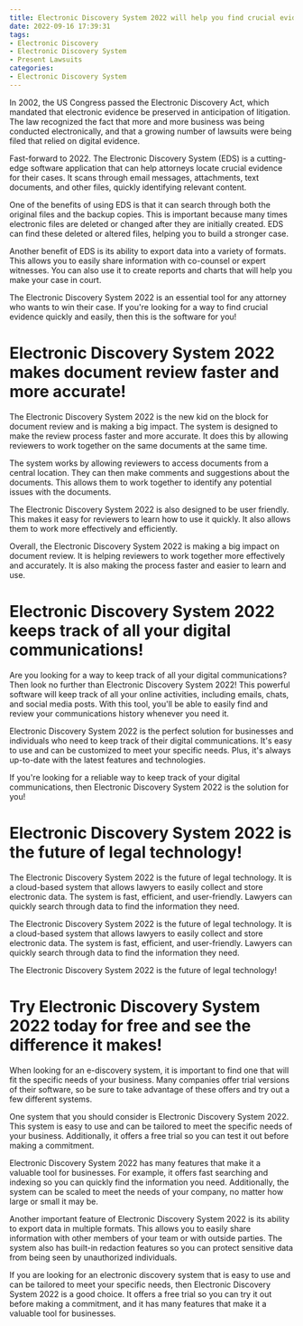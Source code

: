 ```yaml
---
title: Electronic Discovery System 2022 will help you find crucial evidence for your case
date: 2022-09-16 17:39:31
tags:
- Electronic Discovery
- Electronic Discovery System
- Present Lawsuits
categories:
- Electronic Discovery System
---
```

In 2002, the US Congress passed the Electronic Discovery Act, which mandated that electronic evidence be preserved in anticipation of litigation. The law recognized the fact that more and more business was being conducted electronically, and that a growing number of lawsuits were being filed that relied on digital evidence.

Fast-forward to 2022. The Electronic Discovery System (EDS) is a cutting-edge software application that can help attorneys locate crucial evidence for their cases. It scans through email messages, attachments, text documents, and other files, quickly identifying relevant content.

One of the benefits of using EDS is that it can search through both the original files and the backup copies. This is important because many times electronic files are deleted or changed after they are initially created. EDS can find these deleted or altered files, helping you to build a stronger case.

Another benefit of EDS is its ability to export data into a variety of formats. This allows you to easily share information with co-counsel or expert witnesses. You can also use it to create reports and charts that will help you make your case in court.

The Electronic Discovery System 2022 is an essential tool for any attorney who wants to win their case. If you're looking for a way to find crucial evidence quickly and easily, then this is the software for you!

#  Electronic Discovery System 2022 makes document review faster and more accurate!

The Electronic Discovery System 2022 is the new kid on the block for document review and is making a big impact. The system is designed to make the review process faster and more accurate. It does this by allowing reviewers to work together on the same documents at the same time.

The system works by allowing reviewers to access documents from a central location. They can then make comments and suggestions about the documents. This allows them to work together to identify any potential issues with the documents.

The Electronic Discovery System 2022 is also designed to be user friendly. This makes it easy for reviewers to learn how to use it quickly. It also allows them to work more effectively and efficiently.

 Overall, the Electronic Discovery System 2022 is making a big impact on document review. It is helping reviewers to work together more effectively and accurately. It is also making the process faster and easier to learn and use.

#  Electronic Discovery System 2022 keeps track of all your digital communications!

Are you looking for a way to keep track of all your digital communications? Then look no further than Electronic Discovery System 2022! This powerful software will keep track of all your online activities, including emails, chats, and social media posts. With this tool, you'll be able to easily find and review your communications history whenever you need it.

Electronic Discovery System 2022 is the perfect solution for businesses and individuals who need to keep track of their digital communications. It's easy to use and can be customized to meet your specific needs. Plus, it's always up-to-date with the latest features and technologies.

If you're looking for a reliable way to keep track of your digital communications, then Electronic Discovery System 2022 is the solution for you!

#  Electronic Discovery System 2022 is the future of legal technology!

The Electronic Discovery System 2022 is the future of legal technology. It is a cloud-based system that allows lawyers to easily collect and store electronic data. The system is fast, efficient, and user-friendly. Lawyers can quickly search through data to find the information they need.

The Electronic Discovery System 2022 is the future of legal technology. It is a cloud-based system that allows lawyers to easily collect and store electronic data. The system is fast, efficient, and user-friendly. Lawyers can quickly search through data to find the information they need.

The Electronic Discovery System 2022 is the future of legal technology!

#  Try Electronic Discovery System 2022 today for free and see the difference it makes!

When looking for an e-discovery system, it is important to find one that will fit the specific needs of your business. Many companies offer trial versions of their software, so be sure to take advantage of these offers and try out a few different systems.

One system that you should consider is Electronic Discovery System 2022. This system is easy to use and can be tailored to meet the specific needs of your business. Additionally, it offers a free trial so you can test it out before making a commitment.

Electronic Discovery System 2022 has many features that make it a valuable tool for businesses. For example, it offers fast searching and indexing so you can quickly find the information you need. Additionally, the system can be scaled to meet the needs of your company, no matter how large or small it may be.

Another important feature of Electronic Discovery System 2022 is its ability to export data in multiple formats. This allows you to easily share information with other members of your team or with outside parties. The system also has built-in redaction features so you can protect sensitive data from being seen by unauthorized individuals.

If you are looking for an electronic discovery system that is easy to use and can be tailored to meet your specific needs, then Electronic Discovery System 2022 is a good choice. It offers a free trial so you can try it out before making a commitment, and it has many features that make it a valuable tool for businesses.